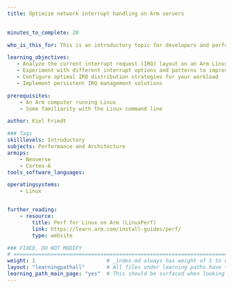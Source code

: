 ```yaml
---
title: Optimize network interrupt handling on Arm servers

   
minutes_to_complete: 20

who_is_this_for: This is an introductory topic for developers and performance engineers who are interested in understanding how network interrupt patterns can impact performance on cloud servers.

learning_objectives:
   - Analyze the current interrupt request (IRQ) layout on an Arm Linux system
   - Experiment with different interrupt options and patterns to improve performance
   - Configure optimal IRQ distribution strategies for your workload
   - Implement persistent IRQ management solutions

prerequisites:
    - An Arm computer running Linux
    - Some familiarity with the Linux command line

author: Kiel Friedt

### Tags
skilllevels: Introductory
subjects: Performance and Architecture
armips:
    - Neoverse
    - Cortex-A
tools_software_languages:

operatingsystems:
    - Linux


further_reading:
    - resource:
        title: Perf for Linux on Arm (LinuxPerf)
        link: https://learn.arm.com/install-guides/perf/
        type: website

### FIXED, DO NOT MODIFY
# ================================================================================
weight: 1                       # _index.md always has weight of 1 to order correctly
layout: "learningpathall"       # All files under learning paths have this same wrapper
learning_path_main_page: "yes"  # This should be surfaced when looking for related content. Only set for _index.md of learning path content.
---
```

